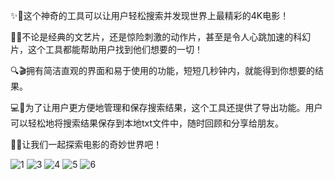 ✨🎥这个神奇的工具可以让用户轻松搜索并发现世界上最精彩的4K电影！

🌌🔥不论是经典的文艺片，还是惊险刺激的动作片，甚至是令人心跳加速的科幻片，这个工具都能帮助用户找到他们想要的一切！

🔍🎬拥有简洁直观的界面和易于使用的功能，短短几秒钟内，就能得到你想要的结果。

💻📝为了让用户更方便地管理和保存搜索结果，这个工具还提供了导出功能。用户可以轻松地将搜索结果保存到本地txt文件中，随时回顾和分享给朋友。

🌠🎉让我们一起探索电影的奇妙世界吧！

![1](https://github.com/crazyZSShuo/4K-Movie-Search/assets/33218762/c3788540-6765-4cb5-ba44-39fd93d8d268)
![3](https://github.com/crazyZSShuo/4K-Movie-Search/assets/33218762/da84ef1b-ffe0-4b45-9a21-74d12a8b8203)
![4](https://github.com/crazyZSShuo/4K-Movie-Search/assets/33218762/d568cc14-86ba-471a-a09c-f0699aa58130)
![5](https://github.com/crazyZSShuo/4K-Movie-Search/assets/33218762/00cfa01c-d154-4d07-90c1-bd69f2b39506)
![6](https://github.com/crazyZSShuo/4K-Movie-Search/assets/33218762/414aa2d5-3fe6-4fb9-b2fb-f42c4e67d695)
